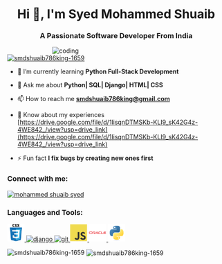 <h1 align="center">Hi 👋, I'm Syed Mohammed Shuaib</h1>
<h3 align="center">A Passionate Software Developer From India</h3>
<img align="right" alt="coding" width="400" src="https://github.com/user-attachments/assets/c550422b-7e45-4931-bcd1-7ead6f7d0954" />


<p align="left"> <a href="https://github.com/ryo-ma/github-profile-trophy"><img src="https://github-profile-trophy.vercel.app/?username=smdshuaib786king-1659" alt="smdshuaib786king-1659" /></a> </p>

- 🌱 I’m currently learning **Python Full-Stack Development**

- 💬 Ask me about **Python| SQL| Django| HTML| CSS**

- 📫 How to reach me **smdshuaib786king@gmail.com**

- 📄 Know about my experiences [https://drive.google.com/file/d/1IisqnDTMSKb-KLI9_sK42G4z-4WE842_/view?usp=drive_link](https://drive.google.com/file/d/1IisqnDTMSKb-KLI9_sK42G4z-4WE842_/view?usp=drive_link)

- ⚡ Fun fact **I fix bugs by creating new ones first**

<h3 align="left">Connect with me:</h3>
<p align="left">
<a href="https://linkedin.com/in/mohammed shuaib syed" target="blank"><img align="center" src="https://raw.githubusercontent.com/rahuldkjain/github-profile-readme-generator/master/src/images/icons/Social/linked-in-alt.svg" alt="mohammed shuaib syed" height="30" width="40" /></a>
</p>

<h3 align="left">Languages and Tools:</h3>
<p align="left"> <a href="https://www.w3schools.com/css/" target="_blank" rel="noreferrer"> <img src="https://raw.githubusercontent.com/devicons/devicon/master/icons/css3/css3-original-wordmark.svg" alt="css3" width="40" height="40"/> </a> <a href="https://www.djangoproject.com/" target="_blank" rel="noreferrer"> <img src="https://cdn.worldvectorlogo.com/logos/django.svg" alt="django" width="40" height="40"/> </a> <a href="https://git-scm.com/" target="_blank" rel="noreferrer"> <img src="https://www.vectorlogo.zone/logos/git-scm/git-scm-icon.svg" alt="git" width="40" height="40"/> </a> <a href="https://developer.mozilla.org/en-US/docs/Web/JavaScript" target="_blank" rel="noreferrer"> <img src="https://raw.githubusercontent.com/devicons/devicon/master/icons/javascript/javascript-original.svg" alt="javascript" width="40" height="40"/> </a> <a href="https://www.oracle.com/" target="_blank" rel="noreferrer"> <img src="https://raw.githubusercontent.com/devicons/devicon/master/icons/oracle/oracle-original.svg" alt="oracle" width="40" height="40"/> </a> <a href="https://www.python.org" target="_blank" rel="noreferrer"> <img src="https://raw.githubusercontent.com/devicons/devicon/master/icons/python/python-original.svg" alt="python" width="40" height="40"/> </a> </p>

<p><img align="left" src="https://github-readme-stats.vercel.app/api/top-langs?username=smdshuaib786king-1659&show_icons=true&locale=en&layout=compact" alt="smdshuaib786king-1659" /></p>

<p>&nbsp;<img align="center" src="https://github-readme-stats.vercel.app/api?username=smdshuaib786king-1659&show_icons=true&locale=en" alt="smdshuaib786king-1659" /></p>
